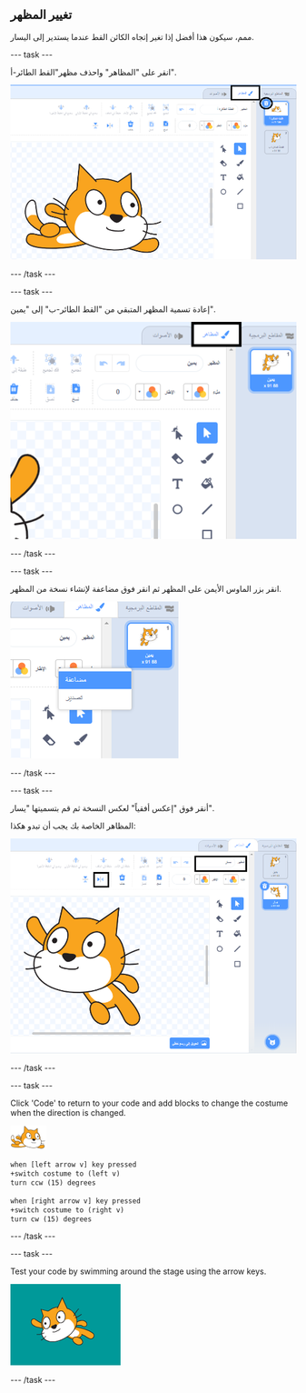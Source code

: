 ## تغيير المظهر

ممم، سيكون هذا أفضل إذا تغير إتجاه الكائن القط عندما يستدير إلى اليسار.

--- task ---

انقر على "المظاهر" واحذف مظهر"القط الطائر-أ".

![تم تمييز تبويب المظاهر وحذف أيقونة على المظهر](images/swim-delete-a.png)

--- /task ---

--- task ---

إعادة تسمية المظهر المتبقي من "القط الطائر-ب" إلى "يمين".

![تم تمييز اسم اليمين في تبويب المظاهر](images/swim-costume-right.png)

--- /task ---

--- task ---

انقر بزر الماوس الأيمن على المظهر ثم انقر فوق مضاعفة لإنشاء نسخة من المظهر.

![costume menu with duplicate highlighted](images/swim-costume-duplicate.png)

--- /task ---

--- task ---

أنقر فوق "إعكس أفقياً" لعكس النسخة ثم قم بتسميتها "يسار".

المظاهر الخاصة بك يجب أن تبدو هكذا:

![new costume facing left with flip icon and name highlighted](images/swim-costume-left.png)

--- /task ---

--- task ---

Click 'Code' to return to your code and add blocks to change the costume when the direction is changed.

![الكائن السبّاح](images/swimmer-sprite.png)

```blocks3
when [left arrow v] key pressed
+switch costume to (left v)
turn ccw (15) degrees

when [right arrow v] key pressed
+switch costume to (right v)
turn cw (15) degrees
```

--- /task ---

--- task ---

Test your code by swimming around the stage using the arrow keys.

![sprite facing left](images/swim-test-left.png)

--- /task ---
